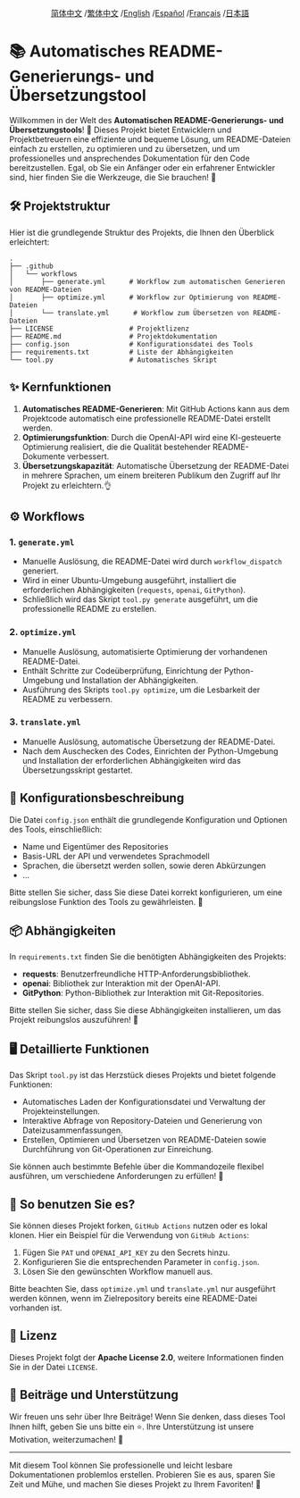 <div align="center">

[简体中文](/README.md) /[繁体中文](/README/README_zh-TW.md) /[English](/README/README_en.md) /[Español](/README/README_es.md) /[Français](/README/README_fr.md) /[日本語](/README/README_ja.md)

</div>

# 📚 Automatisches README-Generierungs- und Übersetzungstool

Willkommen in der Welt des **Automatischen README-Generierungs- und Übersetzungstools**! 🎉 Dieses Projekt bietet Entwicklern und Projektbetreuern eine effiziente und bequeme Lösung, um README-Dateien einfach zu erstellen, zu optimieren und zu übersetzen, und um professionelles und ansprechendes Dokumentation für den Code bereitzustellen. Egal, ob Sie ein Anfänger oder ein erfahrener Entwickler sind, hier finden Sie die Werkzeuge, die Sie brauchen! 🌟

## 🛠️ Projektstruktur

Hier ist die grundlegende Struktur des Projekts, die Ihnen den Überblick erleichtert:

```
.
├── .github
│   └── workflows
│       ├── generate.yml      # Workflow zum automatischen Generieren von README-Dateien
│       ├── optimize.yml      # Workflow zur Optimierung von README-Dateien
│       └── translate.yml      # Workflow zum Übersetzen von README-Dateien
├── LICENSE                   # Projektlizenz
├── README.md                 # Projektdokumentation
├── config.json               # Konfigurationsdatei des Tools
├── requirements.txt          # Liste der Abhängigkeiten
└── tool.py                   # Automatisches Skript
```

## ✨ Kernfunktionen

1. **Automatisches README-Generieren**: Mit GitHub Actions kann aus dem Projektcode automatisch eine professionelle README-Datei erstellt werden.
2. **Optimierungsfunktion**: Durch die OpenAI-API wird eine KI-gesteuerte Optimierung realisiert, die die Qualität bestehender README-Dokumente verbessert.
3. **Übersetzungskapazität**: Automatische Übersetzung der README-Datei in mehrere Sprachen, um einem breiteren Publikum den Zugriff auf Ihr Projekt zu erleichtern.👌

## ⚙️ Workflows

### 1. `generate.yml`
- Manuelle Auslösung, die README-Datei wird durch `workflow_dispatch` generiert.
- Wird in einer Ubuntu-Umgebung ausgeführt, installiert die erforderlichen Abhängigkeiten (`requests`, `openai`, `GitPython`).
- Schließlich wird das Skript `tool.py generate` ausgeführt, um die professionelle README zu erstellen.

### 2. `optimize.yml`
- Manuelle Auslösung, automatisierte Optimierung der vorhandenen README-Datei.
- Enthält Schritte zur Codeüberprüfung, Einrichtung der Python-Umgebung und Installation der Abhängigkeiten.
- Ausführung des Skripts `tool.py optimize`, um die Lesbarkeit der README zu verbessern.

### 3. `translate.yml`
- Manuelle Auslösung, automatische Übersetzung der README-Datei.
- Nach dem Auschecken des Codes, Einrichten der Python-Umgebung und Installation der erforderlichen Abhängigkeiten wird das Übersetzungsskript gestartet.

## 📝 Konfigurationsbeschreibung

Die Datei `config.json` enthält die grundlegende Konfiguration und Optionen des Tools, einschließlich:
- Name und Eigentümer des Repositories
- Basis-URL der API und verwendetes Sprachmodell
- Sprachen, die übersetzt werden sollen, sowie deren Abkürzungen
- …

Bitte stellen Sie sicher, dass Sie diese Datei korrekt konfigurieren, um eine reibungslose Funktion des Tools zu gewährleisten. 🔑

## 📦 Abhängigkeiten

In `requirements.txt` finden Sie die benötigten Abhängigkeiten des Projekts:
- **requests**: Benutzerfreundliche HTTP-Anforderungsbibliothek.
- **openai**: Bibliothek zur Interaktion mit der OpenAI-API.
- **GitPython**: Python-Bibliothek zur Interaktion mit Git-Repositories.

Bitte stellen Sie sicher, dass Sie diese Abhängigkeiten installieren, um das Projekt reibungslos auszuführen! 🚀

## 🖥️ Detaillierte Funktionen

Das Skript `tool.py` ist das Herzstück dieses Projekts und bietet folgende Funktionen:
- Automatisches Laden der Konfigurationsdatei und Verwaltung der Projekteinstellungen.
- Interaktive Abfrage von Repository-Dateien und Generierung von Dateizusammenfassungen.
- Erstellen, Optimieren und Übersetzen von README-Dateien sowie Durchführung von Git-Operationen zur Einreichung.

Sie können auch bestimmte Befehle über die Kommandozeile flexibel ausführen, um verschiedene Anforderungen zu erfüllen! 🎈

## 🌸 So benutzen Sie es?

Sie können dieses Projekt forken, `GitHub Actions` nutzen oder es lokal klonen. Hier ein Beispiel für die Verwendung von `GitHub Actions`:

1. Fügen Sie `PAT` und `OPENAI_API_KEY` zu den Secrets hinzu.
2. Konfigurieren Sie die entsprechenden Parameter in `config.json`.
3. Lösen Sie den gewünschten Workflow manuell aus.

Bitte beachten Sie, dass `optimize.yml` und `translate.yml` nur ausgeführt werden können, wenn im Zielrepository bereits eine README-Datei vorhanden ist.

## 📜 Lizenz

Dieses Projekt folgt der **Apache License 2.0**, weitere Informationen finden Sie in der Datei `LICENSE`.

## 🤝 Beiträge und Unterstützung

Wir freuen uns sehr über Ihre Beiträge! Wenn Sie denken, dass dieses Tool Ihnen hilft, geben Sie uns bitte ein ⭐️. Ihre Unterstützung ist unsere Motivation, weiterzumachen! 💪

---

Mit diesem Tool können Sie professionelle und leicht lesbare Dokumentationen problemlos erstellen. Probieren Sie es aus, sparen Sie Zeit und Mühe, und machen Sie dieses Projekt zu Ihrem Favoriten! 🌟